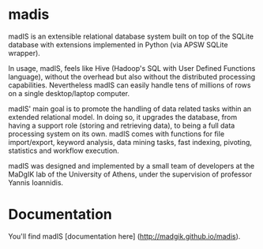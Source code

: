 # madis

madIS is an extensible relational database system built on top of the SQLite database with extensions implemented in Python (via APSW SQLite wrapper).

In usage, madIS, feels like Hive (Hadoop's SQL with User Defined Functions language), without the overhead but also without the distributed processing capabilities. Nevertheless madIS can easily handle tens of millions of rows on a single desktop/laptop computer.

madIS' main goal is to promote the handling of data related tasks within an extended relational model. In doing so, it upgrades the database, from having a support role (storing and retrieving data), to being a full data processing system on its own. madIS comes with functions for file import/export, keyword analysis, data mining tasks, fast indexing, pivoting, statistics and workflow execution.

madIS was designed and implemented by a small team of developers at the MaDgIK lab of the University of Athens, under the supervision of professor Yannis Ioannidis.


# Documentation

You'll find madIS [documentation here] (http://madgik.github.io/madis).


